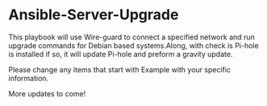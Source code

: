 # Ansible-Server-Upgrade

This playbook will use Wire-guard to connect a specified network and run upgrade commands for Debian based systems.Along, with check is Pi-hole is installed if so, it will update Pi-hole and preform a gravity update.

Please change any items that start with Example with your specific information.

More updates to come!
